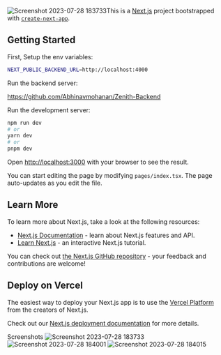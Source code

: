 ![Screenshot 2023-07-28 183733](https://github.com/Abhinavmohanan/Zenith-Chat/assets/97299219/82cdfc54-f2ae-4e3b-a199-2359a53c1995)This is a [Next.js](https://nextjs.org/) project bootstrapped with [`create-next-app`](https://github.com/vercel/next.js/tree/canary/packages/create-next-app).

## Getting Started

First, Setup the env variables:

```bash
NEXT_PUBLIC_BACKEND_URL=http://localhost:4000
```

Run the backend server:

https://github.com/Abhinavmohanan/Zenith-Backend

Run the development server:

```bash
npm run dev
# or
yarn dev
# or
pnpm dev
```

Open [http://localhost:3000](http://localhost:3000) with your browser to see the result.

You can start editing the page by modifying `pages/index.tsx`. The page auto-updates as you edit the file.

## Learn More

To learn more about Next.js, take a look at the following resources:

- [Next.js Documentation](https://nextjs.org/docs) - learn about Next.js features and API.
- [Learn Next.js](https://nextjs.org/learn) - an interactive Next.js tutorial.

You can check out [the Next.js GitHub repository](https://github.com/vercel/next.js/) - your feedback and contributions are welcome!

## Deploy on Vercel

The easiest way to deploy your Next.js app is to use the [Vercel Platform](https://vercel.com/new?utm_medium=default-template&filter=next.js&utm_source=create-next-app&utm_campaign=create-next-app-readme) from the creators of Next.js.

Check out our [Next.js deployment documentation](https://nextjs.org/docs/deployment) for more details.

Screenshots
![Screenshot 2023-07-28 183733](https://github.com/Abhinavmohanan/Zenith-Chat/assets/97299219/20b4f68d-7569-4e6e-b79e-919bba699308)
![Screenshot 2023-07-28 184001](https://github.com/Abhinavmohanan/Zenith-Chat/assets/97299219/d3940463-356f-4043-af5b-7d4ac4e913a7)
![Screenshot 2023-07-28 184015](https://github.com/Abhinavmohanan/Zenith-Chat/assets/97299219/000991ea-3613-48ca-80da-e4f66d81aa3f)


